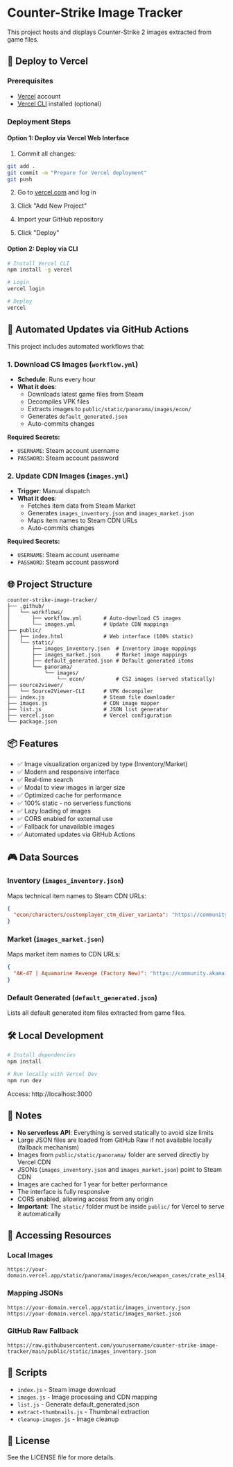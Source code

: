 # Counter-Strike Image Tracker

This project hosts and displays Counter-Strike 2 images extracted from game files.

## 🚀 Deploy to Vercel

### Prerequisites
- [Vercel](https://vercel.com) account
- [Vercel CLI](https://vercel.com/cli) installed (optional)

### Deployment Steps

#### Option 1: Deploy via Vercel Web Interface

1. Commit all changes:
```bash
git add .
git commit -m "Prepare for Vercel deployment"
git push
```

2. Go to [vercel.com](https://vercel.com) and log in

3. Click "Add New Project"

4. Import your GitHub repository

5. Click "Deploy"

#### Option 2: Deploy via CLI

```bash
# Install Vercel CLI
npm install -g vercel

# Login
vercel login

# Deploy
vercel
```

## 🤖 Automated Updates via GitHub Actions

This project includes automated workflows that:

### 1. Download CS Images (`workflow.yml`)
- **Schedule**: Runs every hour
- **What it does**:
  - Downloads latest game files from Steam
  - Decompiles VPK files
  - Extracts images to `public/static/panorama/images/econ/`
  - Generates `default_generated.json`
  - Auto-commits changes

**Required Secrets:**
- `USERNAME`: Steam account username
- `PASSWORD`: Steam account password

### 2. Update CDN Images (`images.yml`)
- **Trigger**: Manual dispatch
- **What it does**:
  - Fetches item data from Steam Market
  - Generates `images_inventory.json` and `images_market.json`
  - Maps item names to Steam CDN URLs
  - Auto-commits changes

**Required Secrets:**
- `USERNAME`: Steam account username
- `PASSWORD`: Steam account password

## 🌐 Project Structure

```
counter-strike-image-tracker/
├── .github/
│   └── workflows/
│       ├── workflow.yml       # Auto-download CS images
│       └── images.yml         # Update CDN mappings
├── public/
│   ├── index.html             # Web interface (100% static)
│   └── static/
│       ├── images_inventory.json  # Inventory image mappings
│       ├── images_market.json     # Market image mappings
│       ├── default_generated.json # Default generated items
│       └── panorama/
│           └── images/
│               └── econ/          # CS2 images (served statically)
├── source2viewer/
│   └── Source2Viewer-CLI      # VPK decompiler
├── index.js                   # Steam file downloader
├── images.js                  # CDN image mapper
├── list.js                    # JSON list generator
├── vercel.json                # Vercel configuration
└── package.json
```

## 📦 Features

- ✅ Image visualization organized by type (Inventory/Market)
- ✅ Modern and responsive interface
- ✅ Real-time search
- ✅ Modal to view images in larger size
- ✅ Optimized cache for performance
- ✅ 100% static - no serverless functions
- ✅ Lazy loading of images
- ✅ CORS enabled for external use
- ✅ Fallback for unavailable images
- ✅ Automated updates via GitHub Actions

## 🎮 Data Sources

### Inventory (`images_inventory.json`)
Maps technical item names to Steam CDN URLs:
```json
{
  "econ/characters/customplayer_ctm_diver_varianta": "https://community.akamai.steamstatic.com/economy/image/..."
}
```

### Market (`images_market.json`)
Maps market item names to CDN URLs:
```json
{
  "AK-47 | Aquamarine Revenge (Factory New)": "https://community.akamai.steamstatic.com/economy/image/..."
}
```

### Default Generated (`default_generated.json`)
Lists all default generated item files extracted from game files.

## 🛠️ Local Development

```bash
# Install dependencies
npm install

# Run locally with Vercel Dev
npm run dev
```

Access: http://localhost:3000

## 📝 Notes

- **No serverless API**: Everything is served statically to avoid size limits
- Large JSON files are loaded from GitHub Raw if not available locally (fallback mechanism)
- Images from `public/static/panorama/` folder are served directly by Vercel CDN
- JSONs (`images_inventory.json` and `images_market.json`) point to Steam CDN
- Images are cached for 1 year for better performance
- The interface is fully responsive
- CORS enabled, allowing access from any origin
- **Important**: The `static/` folder must be inside `public/` for Vercel to serve it automatically

## 🔗 Accessing Resources

### Local Images
```
https://your-domain.vercel.app/static/panorama/images/econ/weapon_cases/crate_esl14_promo_de_overpass_png.png
```

### Mapping JSONs
```
https://your-domain.vercel.app/static/images_inventory.json
https://your-domain.vercel.app/static/images_market.json
```

### GitHub Raw Fallback
```
https://raw.githubusercontent.com/yourusername/counter-strike-image-tracker/main/public/static/images_inventory.json
```

## 🔧 Scripts

- `index.js` - Steam image download
- `images.js` - Image processing and CDN mapping
- `list.js` - Generate default_generated.json
- `extract-thumbnails.js` - Thumbnail extraction
- `cleanup-images.js` - Image cleanup

## 📄 License

See the LICENSE file for more details.

